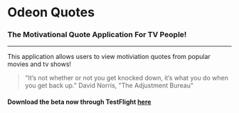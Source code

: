 # Odeon Quotes
### The Motivational Quote Application For TV People!
___
This application allows users to view motiviation quotes from popular movies and tv shows!

> "It’s not whether or not you get knocked down, it’s what you do when you get back up."
> David Norris, "The Adjustment Bureau"

#### Download the beta now through TestFlight [here](https://testflight.apple.com/join/yDo2HZO5 "Download through TestFlight")
